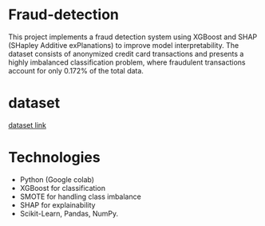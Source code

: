 # Fraud-detection
This project implements a fraud detection system using XGBoost and SHAP (SHapley Additive exPlanations) to improve model interpretability. The dataset consists of anonymized credit card transactions and presents a highly imbalanced classification problem, where fraudulent transactions account for only 0.172% of the total data.

# dataset
[dataset link](https://www.kaggle.com/datasets/mlg-ulb/creditcardfraud)

# Technologies
- Python (Google colab)
- XGBoost for classification
- SMOTE for handling class imbalance
- SHAP for explainability
- Scikit-Learn, Pandas, NumPy.
